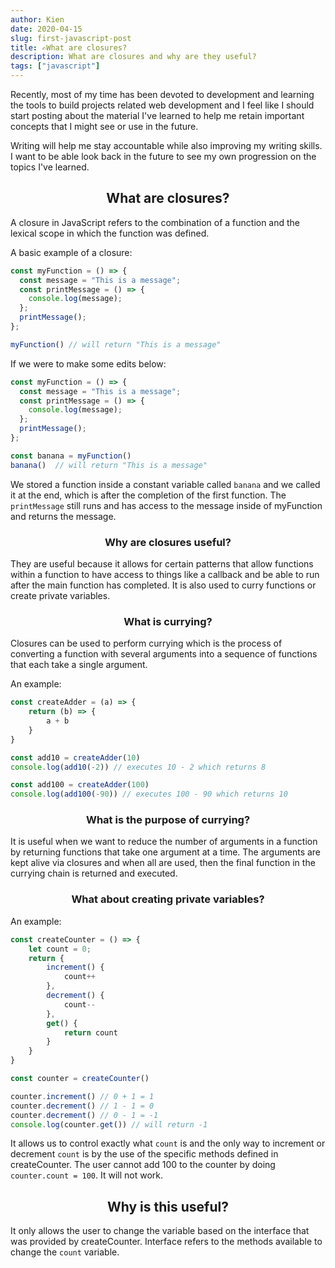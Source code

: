 ```yaml
---
author: Kien
date: 2020-04-15
slug: first-javascript-post
title: ✍What are closures?
description: What are closures and why are they useful?
tags: ["javascript"]
---
```


Recently, most of my time has been devoted to development and learning the tools to build projects related web development and I feel like I should start posting about the material I've learned to help me retain important concepts that I might see or use in the future.

Writing will help me stay accountable while also improving my writing skills. I want to be able look back in the future to see my own progression on the topics I've learned.

## <center> What are closures? </center>

A closure in JavaScript refers to the combination of a function and the lexical scope in which the function was defined.

A basic example of a closure:

```JavaScript
const myFunction = () => {
  const message = "This is a message";
  const printMessage = () => {
    console.log(message);
  };
  printMessage();
};

myFunction() // will return "This is a message"

```

If we were to make some edits below:

```JavaScript
const myFunction = () => {
  const message = "This is a message";
  const printMessage = () => {
    console.log(message);
  };
  printMessage();
};

const banana = myFunction()
banana()  // will return "This is a message"

```

We stored a function inside a constant variable called `banana` and we called it at the end, which is after the completion of the first function. The `printMessage` still runs and has access to the message inside of myFunction and returns the message.

### <center>Why are closures useful? </center>

They are useful because it allows for certain patterns that allow functions within a function to have access to things like a callback and be able to run after the main function has completed. It is also used to curry functions or create private variables.

### <center>What is currying?</center>

Closures can be used to perform currying which is the process of converting a function with several arguments into a sequence of functions that each take a single argument.

An example:

```JavaScript
const createAdder = (a) => {
    return (b) => {
        a + b
    }
}

const add10 = createAdder(10)
console.log(add10(-2)) // executes 10 - 2 which returns 8

const add100 = createAdder(100)
console.log(add100(-90)) // executes 100 - 90 which returns 10

```

### <center>What is the purpose of currying?</center>

It is useful when we want to reduce the number of arguments in a function by returning functions that take one argument at a time. The arguments are kept alive via closures and when all are used, then the final function in the currying chain is returned and executed.

### <center>What about creating private variables?</center>

An example:

```JavaScript
const createCounter = () => {
    let count = 0;
    return {
        increment() {
            count++
        },
        decrement() {
            count--
        },
        get() {
            return count
        }
    }
}

const counter = createCounter()

counter.increment() // 0 + 1 = 1
counter.decrement() // 1 - 1 = 0
counter.decrement() // 0 - 1 = -1
console.log(counter.get()) // will return -1
```

It allows us to control exactly what `count` is and the only way to increment or decrement `count` is by the use of the specific methods defined in createCounter. The user cannot add 100 to the counter by doing `counter.count = 100`. It will not work.

## <center>Why is this useful?</center>

It only allows the user to change the variable based on the interface that was provided by createCounter. Interface refers to the methods available to change the `count` variable.
